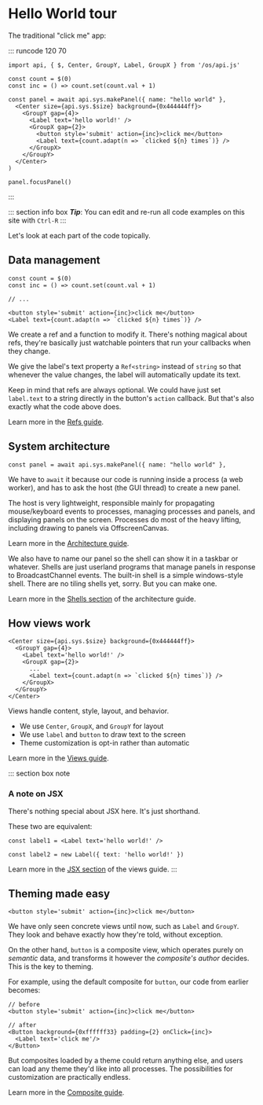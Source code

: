 # Hello World tour

The traditional "click me" app:

::: runcode 120 70
~~~tsx
import api, { $, Center, GroupY, Label, GroupX } from '/os/api.js'

const count = $(0)
const inc = () => count.set(count.val + 1)

const panel = await api.sys.makePanel({ name: "hello world" },
  <Center size={api.sys.$size} background={0x444444ff}>
    <GroupY gap={4}>
      <Label text='hello world!' />
      <GroupX gap={2}>
        <button style='submit' action={inc}>click me</button>
        <Label text={count.adapt(n => `clicked ${n} times`)} />
      </GroupX>
    </GroupY>
  </Center>
)

panel.focusPanel()
~~~
:::

::: section info box
***Tip***: You can edit and re-run all code examples on this site with `Ctrl-R`
:::

Let's look at each part of the code topically.


## Data management

~~~tsx
const count = $(0)
const inc = () => count.set(count.val + 1)

// ...

<button style='submit' action={inc}>click me</button>
<Label text={count.adapt(n => `clicked ${n} times`)} />
~~~

We create a ref and a function to modify it.
There's nothing magical about refs,
they're basically just watchable pointers
that run your callbacks when they change.

We give the label's text property a `Ref<string>` instead of `string` so that
whenever the value changes, the label will automatically update its text.

Keep in mind that refs are always optional.
We could have just set `label.text` to a string
directly in the button's `action` callback.
But that's also exactly what the code above does.

Learn more in the [Refs guide](../guides/refs.md#refs).


## System architecture

~~~tsx
const panel = await api.sys.makePanel({ name: "hello world" },
~~~

We have to `await` it because our code is running inside a process (a web worker),
and has to ask the host (the GUI thread) to create a new panel.

The host is very lightweight, responsible mainly for
propagating mouse/keyboard events to processes,
managing processes and panels, and displaying panels on the screen.
Processes do most of the heavy lifting, including drawing to panels via OffscreenCanvas.

Learn more in the [Architecture guide](../guides/architecture.md#architecture).

We also have to name our panel so the shell can show it in a taskbar or whatever.
Shells are just userland programs that manage panels
in response to BroadcastChannel events.
The built-in shell is a simple windows-style shell.
There are no tiling shells yet, sorry. But you can make one.

Learn more in the [Shells section](../guides/architecture.md#shells) of the architecture guide.


## How views work

~~~tsx
<Center size={api.sys.$size} background={0x444444ff}>
  <GroupY gap={4}>
    <Label text='hello world!' />
    <GroupX gap={2}>
      ...
      <Label text={count.adapt(n => `clicked ${n} times`)} />
    </GroupX>
  </GroupY>
</Center>
~~~

Views handle content, style, layout, and behavior.

* We use `Center`, `GroupX`, and `GroupY` for layout
* We use `label` and `button` to draw text to the screen
* Theme customization is opt-in rather than automatic

Learn more in the [Views guide](../guides/views.md#views).

::: section box note
### A note on JSX

There's nothing special about JSX here. It's just shorthand.

These two are equivalent:

```tsx
const label1 = <Label text='hello world!' />

const label2 = new Label({ text: 'hello world!' })
```

Learn more in the [JSX section](../guides/views.md#jsx) of the views guide.
:::




## Theming made easy

~~~tsx
<button style='submit' action={inc}>click me</button>
~~~

We have only seen concrete views until now, such as `Label` and `GroupY`.
They look and behave exactly how they're told, without exception.

On the other hand, `button` is a composite view,
which operates purely on *semantic* data,
and transforms it however the *composite's author* decides.
This is the key to theming.

For example, using the default composite for `button`,
our code from earlier becomes:

~~~tsx
// before
<button style='submit' action={inc}>click me</button>

// after
<Button background={0xffffff33} padding={2} onClick={inc}>
  <Label text='click me'/>
</Button>
~~~

But composites loaded by a theme could return anything else,
and users can load any theme they'd like into all processes.
The possibilities for customization are practically endless.

Learn more in the [Composite guide](../guides/composites.md#composites).
